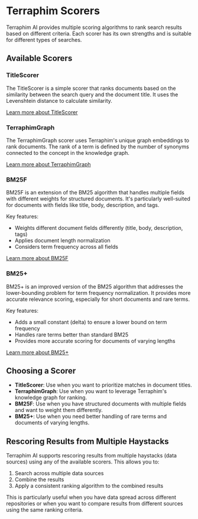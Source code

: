 # Terraphim Scorers

Terraphim AI provides multiple scoring algorithms to rank search results based on different criteria. Each scorer has its own strengths and is suitable for different types of searches.

## Available Scorers

### TitleScorer

The TitleScorer is a simple scorer that ranks documents based on the similarity between the search query and the document title. It uses the Levenshtein distance to calculate similarity.

[Learn more about TitleScorer](./Title-Scorer.md)

### TerraphimGraph

The TerraphimGraph scorer uses Terraphim's unique graph embeddings to rank documents. The rank of a term is defined by the number of synonyms connected to the concept in the knowledge graph.

[Learn more about TerraphimGraph](./terraphim-graph.md)

### BM25F

BM25F is an extension of the BM25 algorithm that handles multiple fields with different weights for structured documents. It's particularly well-suited for documents with fields like title, body, description, and tags.

Key features:
- Weights different document fields differently (title, body, description, tags)
- Applies document length normalization
- Considers term frequency across all fields

[Learn more about BM25F](./bm25f.md)

### BM25+

BM25+ is an improved version of the BM25 algorithm that addresses the lower-bounding problem for term frequency normalization. It provides more accurate relevance scoring, especially for short documents and rare terms.

Key features:
- Adds a small constant (delta) to ensure a lower bound on term frequency
- Handles rare terms better than standard BM25
- Provides more accurate scoring for documents of varying lengths

[Learn more about BM25+](./bm25-plus.md)

## Choosing a Scorer

- **TitleScorer**: Use when you want to prioritize matches in document titles.
- **TerraphimGraph**: Use when you want to leverage Terraphim's knowledge graph for ranking.
- **BM25F**: Use when you have structured documents with multiple fields and want to weight them differently.
- **BM25+**: Use when you need better handling of rare terms and documents of varying lengths.

## Rescoring Results from Multiple Haystacks

Terraphim AI supports rescoring results from multiple haystacks (data sources) using any of the available scorers. This allows you to:

1. Search across multiple data sources
2. Combine the results
3. Apply a consistent ranking algorithm to the combined results

This is particularly useful when you have data spread across different repositories or when you want to compare results from different sources using the same ranking criteria. 